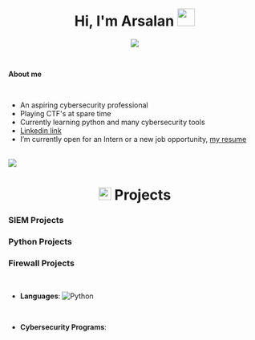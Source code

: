 <h1 align="center">
    <b>Hi, I'm Arsalan</b>
    <img src="https://media.giphy.com/media/hvRJCLFzcasrR4ia7z/giphy.gif" width="35">
</h1>

<p align="center">
    <a href="https://github.com/DenverCoder1/readme-typing-svg">
        <img src="https://steamuserimages-a.akamaihd.net/ugc/860610312554032555/487E65FCC15C60E817F901A747D323B25AB584A1/?imw=5000&imh=5000&ima=fit&impolicy=Letterbox&imcolor=%23000000&letterbox=false">
    </a>
</p>

<br>

<b>About me</b>

<br>

- An aspiring cybersecurity professional
- Playing CTF's at spare time
- Currently learning python and many cybersecurity tools
- [Linkedin link](https://www.linkedin.com/in/arsalan-husain/)
- I’m currently open for an Intern or a new job opportunity, [my resume](https://read.cv/0xabdulkhalid)

<br>

<img src="https://user-images.githubusercontent.com/73097560/115834477-dbab4500-a447-11eb-908a-139a6edaec5c.gif">

<h1 align="center">
    <img src="https://media2.giphy.com/media/QssGEmpkyEOhBCb7e1/giphy.gif?cid=ecf05e47a0n3gi1bfqntqmob8g9aid1oyj2wr3ds3mg700bl&rid=giphy.gif" width="25">
    <b>Projects</b>
</h1>

<p align="center">

### SIEM Projects
<!-- Content for SIEM Projects -->

### Python Projects
<!-- Content for Python Projects -->

### Firewall Projects
<!-- Content for Firewall Projects -->

<br>

- **Languages**:
    ![Python](https://img.shields.io/badge/Python%20-%2314354C.svg?style=for-the-badge&logo=python&logoColor=white)

<br>   

- **Cybersecurity Programs**:

<!-- Content for Cybersecurity Programs -->

</p>
